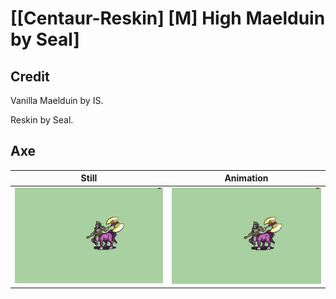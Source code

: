 # [\[Centaur-Reskin\] \[M\] High Maelduin by Seal]

## Credit

Vanilla Maelduin by IS.

Reskin by Seal.

## Axe

| Still | Animation |
| :---: | :-------: |
| ![Axe still](./Axe_000.png) | ![Axe animation](./Axe.gif) |
